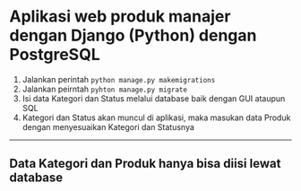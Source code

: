 
# Aplikasi web produk manajer dengan Django (Python) dengan PostgreSQL  

1. Jalankan perintah `python manage.py makemigrations`  
2. Jalankan peirntah `pyhton manage.py migrate`  
3. Isi data Kategori dan Status melalui database baik dengan GUI ataupun SQL  
4. Kategori dan Status akan muncul di aplikasi, maka masukan data Produk dengan menyesuaikan Kategori dan Statusnya  

---

## Data Kategori dan Produk hanya bisa diisi lewat database
